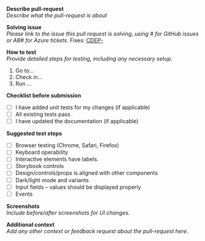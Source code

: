 **Describe pull-request**  
_Describe what the pull-request is about_

**Solving issue**  
_Please link to the issue this pull request is solving, using # for GitHub issues or AB# for Azure tickets._
Fixes: [CDEP-](https://tegel.atlassian.net/browse/CDEP-)

**How to test**  
_Provide detailed steps for testing, including any necessary setup._
1. Go to...
2. Check in...
3. Run ...

**Checklist before submission**
- [ ] I have added unit tests for my changes (if applicable)
- [ ] All existing tests pass
- [ ] I have updated the documentation (if applicable)

**Suggested test steps**
- [ ] Browser testing (Chrome, Safari, Firefox) 
- [ ] Keyboard operability
- [ ] Interactive elements have labels.
- [ ] Storybook controls
- [ ] Design/controls/props is aligned with other components 
- [ ] Dark/light mode and variants 
- [ ] Input fields – values should be displayed properly 
- [ ] Events

**Screenshots**  
_Include before/after screenshots for UI changes._

**Additional context**  
_Add any other context or feedback request about the pull-request here._
